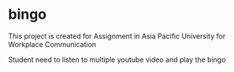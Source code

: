 # bingo
This project is created for Assignment in Asia Pacific University for Workplace Communication 

Student need to listen to multiple youtube video and play the bingo 
